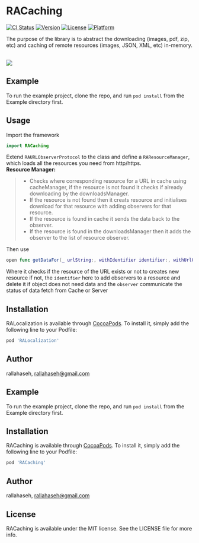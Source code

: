 # RACaching

[![CI Status](http://img.shields.io/travis/rallahaseh/RACaching.svg?style=flat)](https://travis-ci.org/rallahaseh/RACaching)
[![Version](https://img.shields.io/cocoapods/v/RACaching.svg?style=flat)](http://cocoapods.org/pods/RACaching)
[![License](https://img.shields.io/cocoapods/l/RACaching.svg?style=flat)](http://cocoapods.org/pods/RACaching)
[![Platform](https://img.shields.io/cocoapods/p/RACaching.svg?style=flat)](http://cocoapods.org/pods/RACaching)

The purpose of the library is to abstract the downloading (images, pdf, zip, etc) and caching of remote resources (images, JSON, XML, etc) in-memory.

<br>
<img src="https://media.giphy.com/media/3otWpsDZJezKeT6bCw/giphy.gif"/>
<br>

## Example

To run the example project, clone the repo, and run `pod install` from the Example directory first.

## Usage
Import the framework

```swift
import RACaching
```

Extend `RAURLObserverProtocol` to the class and define a `RAResourceManager`, which loads all the resources you need from http/https.
<br>
**Resource Manager:**
> - Checks where corresponding resource for a URL in cache using cacheManager, if the resource is not found it checks if already downloading by the downloadsManager.
> - If the resource is not found then it creats resource and initialises download for that resource with adding observers for that resource.
> - If the resource is found in cache it sends the data back to the observer.
> - If the resource is found in the downloadsManager then it adds the observer to the list of resource observer.

Then use 
```swift
open func getDataFor(_ urlString:, withIdentifier identifier:, withUrlObserver observer:)
```
Where it checks if the resource of the URL exists or not to creates new resource if not, the `identifier` here to add observers to a resource and delete it if object does not need data and the `observer` communicate the status of data fetch from Cache or Server

## Installation

RALocalization is available through [CocoaPods](http://cocoapods.org). To install
it, simply add the following line to your Podfile:

```ruby
pod 'RALocalization'
```

## Author

rallahaseh, rallahaseh@gmail.com


## Example

To run the example project, clone the repo, and run `pod install` from the Example directory first.

## Installation

RACaching is available through [CocoaPods](http://cocoapods.org). To install
it, simply add the following line to your Podfile:

```ruby
pod 'RACaching'
```

## Author

rallahaseh, rallahaseh@gmail.com

## License

RACaching is available under the MIT license. See the LICENSE file for more info.
